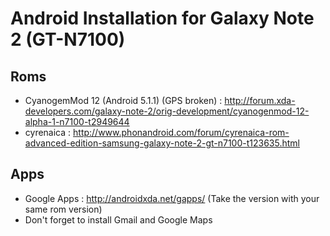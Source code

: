 # Android Installation for Galaxy Note 2 (GT-N7100)

<!-- START doctoc generated TOC please keep comment here to allow auto update -->
<!-- END doctoc generated TOC please keep comment here to allow auto update -->

## Roms 
* CyanogemMod 12 (Android 5.1.1)  (GPS broken) : http://forum.xda-developers.com/galaxy-note-2/orig-development/cyanogenmod-12-alpha-1-n7100-t2949644
* cyrenaica : http://www.phonandroid.com/forum/cyrenaica-rom-advanced-edition-samsung-galaxy-note-2-gt-n7100-t123635.html

## Apps
* Google Apps : http://androidxda.net/gapps/
(Take the version with your same rom version)
* Don't forget to install Gmail and Google Maps

